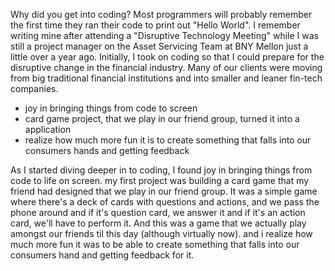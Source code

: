 Why did you get into coding?
Most programmers will probably remember the first time they ran their code to print out "Hello World". 
I remember writing mine after attending a "Disruptive Technology Meeting" while I was still a project manager on
the Asset Servicing Team at BNY Mellon just a little over a year ago. Initially, I took on coding so that I could
prepare for the disruptive change in the financial industry. Many of our clients were moving from big traditional
financial institutions and into smaller and leaner fin-tech companies. 

- joy in bringing things from code to screen
- card game project, that we play in our friend group, turned it into a application
- realize how much more fun it is to create something that falls into our consumers hands and getting feedback

As I started diving deeper in to coding, I found joy in bringing things from code to life on screen. my first project was building a card game that my friend had designed that we play in our friend group. It was a simple game where there's a deck of cards with questions and actions, and we pass the phone around and if it's question card, we answer it and if it's an action card, we'll have to perform it. And this was a game that we actually play amongst our friends til this day (although virtually now). and i realize how much more fun it was to be able to create something that falls into our consumers hand and getting feedback for it.